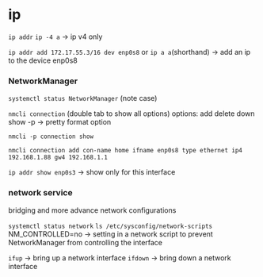 # ip

`ip addr`
`ip -4 a` -> ip v4 only

`ip addr add 172.17.55.3/16 dev enp0s8` or `ip a a`(shorthand) -> add an ip to the device enp0s8

### NetworkManager
`systemctl status NetworkManager` (note case)

`nmcli connection` (double tab to show all options)
options:
add
delete
down
show
-p -> pretty format option

`nmcli -p connection show`

`nmcli connection add con-name home ifname enp0s8 type ethernet ip4 192.168.1.88 gw4 192.168.1.1`

`ip addr show enp0s3` -> show only for this interface

### network service
bridging and more advance network configurations

`systemctl status network`
`ls /etc/sysconfig/network-scripts`
NM_CONTROLLED=no -> setting in a network script to prevent NetworkManager from controlling the interface

`ifup` -> bring up a network interface
`ifdown` -> bring down a network interface